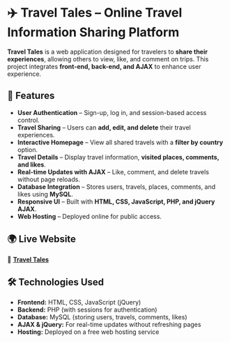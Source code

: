 # ✈️ Travel Tales – Online Travel Information Sharing Platform  

**Travel Tales** is a web application designed for travelers to **share their experiences**, allowing others to view, like, and comment on trips. This project integrates **front-end, back-end, and AJAX** to enhance user experience.  


## 🚀 Features  

- **User Authentication** – Sign-up, log in, and session-based access control.  
- **Travel Sharing** – Users can **add, edit, and delete** their travel experiences.  
- **Interactive Homepage** – View all shared travels with a **filter by country** option.  
- **Travel Details** – Display travel information, **visited places, comments, and likes**.  
- **Real-time Updates with AJAX** – Like, comment, and delete travels without page reloads.  
- **Database Integration** – Stores users, travels, places, comments, and likes using **MySQL**.  
- **Responsive UI** – Built with **HTML, CSS, JavaScript, PHP, and jQuery AJAX**.  
- **Web Hosting** – Deployed online for public access.  



## 🌍 Live Website  

🔗 **[Travel Tales](https://traveltales.infinityfreeapp.com/TravelTales/HomePage.php)**  


## 🛠️ Technologies Used  

- **Frontend:** HTML, CSS, JavaScript (jQuery)  
- **Backend:** PHP (with sessions for authentication)  
- **Database:** MySQL (storing users, travels, comments, likes)  
- **AJAX & jQuery:** For real-time updates without refreshing pages  
- **Hosting:** Deployed on a free web hosting service
